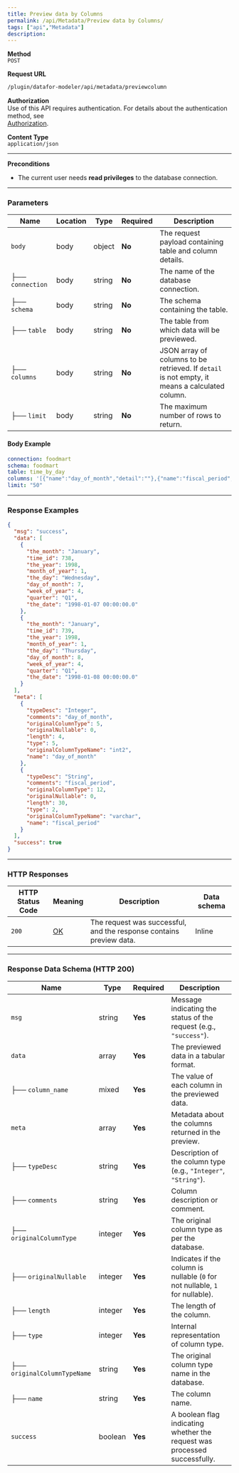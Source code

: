 ```yaml
---
title: Preview data by Columns
permalink: /api/Metadata/Preview data by Columns/
tags: ["api","Metadata"]
description: 
---
```


**Method**  
`POST`

**Request URL**  
```html
/plugin/datafor-modeler/api/metadata/previewcolumn
```

**Authorization**  
Use of this API requires authentication. For details about the authentication method, see  
[Authorization](/api/index/#_5-authentication-security).

**Content Type**  
`application/json`

---

**Preconditions**
- The current user needs **read privileges** to the database connection.

---

### **Parameters**

| Name          | Location | Type    | Required | Description |
|--------------|----------|---------|----------|-------------|
| `body`       | body     | object  | **No**   | The request payload containing table and column details. |
| ├── `connection` | body | string  | **No**   | The name of the database connection. |
| ├── `schema` | body     | string  | **No**   | The schema containing the table. |
| ├── `table`  | body     | string  | **No**   | The table from which data will be previewed. |
| ├── `columns` | body    | string  | **No**   | JSON array of columns to be retrieved. If `detail` is not empty, it means a calculated column. |
| ├── `limit`  | body     | string  | **No**   | The maximum number of rows to return. |

#### **Body Example**
```yaml
connection: foodmart
schema: foodmart
table: time_by_day
columns: '[{"name":"day_of_month","detail":""},{"name":"fiscal_period","detail":""},{"name":"month_of_year","detail":""},{"name":"quarter","detail":""},{"name":"the_date","detail":""},{"name":"the_day","detail":""},{"name":"the_month","detail":""},{"name":"the_year","detail":""},{"name":"time_id","detail":""},{"name":"week_of_year","detail":""}]'
limit: "50"
```

---

### **Response Examples**

```json
{
  "msg": "success",
  "data": [
    {
      "the_month": "January",
      "time_id": 738,
      "the_year": 1998,
      "month_of_year": 1,
      "the_day": "Wednesday",
      "day_of_month": 7,
      "week_of_year": 4,
      "quarter": "Q1",
      "the_date": "1998-01-07 00:00:00.0"
    },
    {
      "the_month": "January",
      "time_id": 739,
      "the_year": 1998,
      "month_of_year": 1,
      "the_day": "Thursday",
      "day_of_month": 8,
      "week_of_year": 4,
      "quarter": "Q1",
      "the_date": "1998-01-08 00:00:00.0"
    }
  ],
  "meta": [
    {
      "typeDesc": "Integer",
      "comments": "day_of_month",
      "originalColumnType": 5,
      "originalNullable": 0,
      "length": 4,
      "type": 5,
      "originalColumnTypeName": "int2",
      "name": "day_of_month"
    },
    {
      "typeDesc": "String",
      "comments": "fiscal_period",
      "originalColumnType": 12,
      "originalNullable": 0,
      "length": 30,
      "type": 2,
      "originalColumnTypeName": "varchar",
      "name": "fiscal_period"
    }
  ],
  "success": true
}
```

---

### **HTTP Responses**

| HTTP Status Code | Meaning | Description | Data schema |
|------------------|---------|-------------|-------------|
| `200`           | [OK](https://tools.ietf.org/html/rfc7231#section-6.3.1) | The request was successful, and the response contains preview data. | Inline |

---

### **Response Data Schema (HTTP 200)**

| Name      | Type     | Required | Description |
|-----------|---------|----------|-------------|
| `msg`     | string  | **Yes**  | Message indicating the status of the request (e.g., `"success"`). |
| `data`    | array   | **Yes**  | The previewed data in a tabular format. |
| ├── `column_name` | mixed | **Yes** | The value of each column in the previewed data. |
| `meta`    | array   | **Yes**  | Metadata about the columns returned in the preview. |
| ├── `typeDesc` | string | **Yes** | Description of the column type (e.g., `"Integer"`, `"String"`). |
| ├── `comments` | string | **Yes** | Column description or comment. |
| ├── `originalColumnType` | integer | **Yes** | The original column type as per the database. |
| ├── `originalNullable` | integer | **Yes** | Indicates if the column is nullable (`0` for not nullable, `1` for nullable). |
| ├── `length` | integer | **Yes** | The length of the column. |
| ├── `type` | integer | **Yes** | Internal representation of column type. |
| ├── `originalColumnTypeName` | string | **Yes** | The original column type name in the database. |
| ├── `name` | string | **Yes** | The column name. |
| `success` | boolean | **Yes**  | A boolean flag indicating whether the request was processed successfully. |